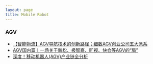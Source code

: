 ```yaml
---
layout: page
title: Mobile Robot
---
```


### AGV

- [【智能物流】AGV导航技术的创新路径；细数AGV创业公司五大派系](http://www.zhuanzhi.ai/document/5ea950acd8b910b1a696876f05d8c36d)
- [AGV国内篇丨一场关于新松、极智嘉、旷视、快仓等AGV的“局”](http://www.zhuanzhi.ai/document/d0c9b7bdc7c2a7d7744befbecac1ac91)
- [深度！移动机器人(AGV)产业链全分析](http://www.zhuanzhi.ai/document/7adaa57a518889d94f92bebdd0f95f91)
